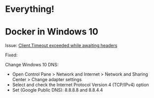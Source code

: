 # Everything!

# Docker in Windows 10

Issue: [Client.Timeout exceeded while awaiting headers](https://github.com/docker/for-win/issues/1534)

Fixed: 

Change Windows 10 DNS:
- Open Control Pane > Network and Internet > Network and Sharing Center > Change adapter settings
- Select and check the Internet Protocol Version 4 (TCP/IPv4) option
- Set (Google Public DNS): 8.8.8.8 and 8.8.4.4
